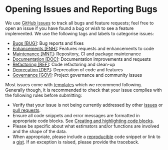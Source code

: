 # Opening Issues and Reporting Bugs

We use [GitHub issues](https://github.com/aeon-toolkit/aeon/issues) to track all bugs
and feature requests; feel free to open an issue if you have found a bug or wish to see
a feature implemented. We use the following tags and labels to categorise issues:

- [Bugs [BUG]](https://github.com/aeon-toolkit/aeon/issues?q=is%3Aissue+is%3Aopen+label%3Abug): Bug reports and fixes
- [Enhancements [ENH]](https://github.com/aeon-toolkit/aeon/issues?q=is%3Aissue+is%3Aopen+label%3Aenhancement): Features requests and enhancements to code
- [Maintenance [MNT]](https://github.com/aeon-toolkit/aeon/issues?q=is%3Aissue+is%3Aopen+label%3Amaintenance): Repository, CI and package maintenance
- [Documentation [DOC]](https://github.com/aeon-toolkit/aeon/issues?q=is%3Aissue+is%3Aopen+label%3Adocumentation): Documentation improvements and requests
- [Refactoring [REF]](https://github.com/aeon-toolkit/aeon/issues?q=is%3Aissue+is%3Aopen+label%3Arefactor): Code refactoring and clean-up
- [Deprecation [DEP]](https://github.com/aeon-toolkit/aeon/issues?q=is%3Aissue+is%3Aopen+label%3Adeprecation): Deprecation of code and features
- [Governance [GOV]](https://github.com/aeon-toolkit/aeon/issues?q=is%3Aissue+is%3Aopen+label%3Agovernance): Project governance and community issues

Most issues come with [templates](https://github.com/aeon-toolkit/aeon/issues/new/choose)
which we recommend following. Generally though, it is recommended to check that your
issue complies with the following rules before submitting:

- Verify that your issue is not being currently addressed by other [issues](https://github.com/aeon-toolkit/aeon/issues)
or [pull requests](https://github.com/aeon-toolkit/aeon/pulls).
- Ensure all code snippets and error messages are formatted in appropriate code blocks.
See [Creating and highlighting code blocks](https://help.github.com/articles/creating-and-highlighting-code-blocks).
- Please be specific about what estimators and/or functions are involved and the shape
of the data.
- When appropriate, please include a [reproducible](https://stackoverflow.com/help/mcve)
code snippet or link to a [gist](https://gist.github.com). If an exception is raised,
please provide the traceback.
